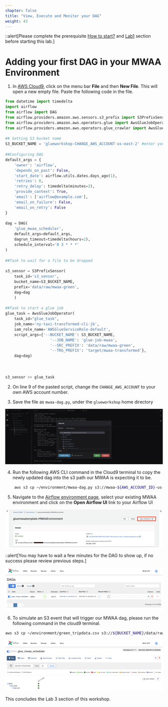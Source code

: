 ```yaml
---
chapter: false
title: "View, Execute and Monitor your DAG"
weight: 43
---
```


::alert[Please complete the prerequisite [How to start?](/howtostart/awseevnt/s3-and-local-file.html) and [Lab1](/lab1.html)  section before starting this lab.]


# Adding your first DAG in your MWAA Environment

1. In [AWS Cloud9](https://us-east-2.console.aws.amazon.com/cloud9/), click on the menu bar **File** and then **New File**. This will open a new empty file. Paste the following code in the file.
``` python
from datetime import timedelta  
import airflow  
from airflow import DAG  
from airflow.providers.amazon.aws.sensors.s3_prefix import S3PrefixSensor
from airflow.providers.amazon.aws.operators.glue import AwsGlueJobOperator
from airflow.providers.amazon.aws.operators.glue_crawler import AwsGlueCrawlerOperator

## Setting S3 bucket name
S3_BUCKET_NAME = 'glueworkshop-CHANGE_AWS_ACCOUNT-us-east-2' #enter your S3 bucketname here  

##Configuring DAG 
default_args = {  
    'owner': 'airflow',
    'depends_on_past': False,
    'start_date': airflow.utils.dates.days_ago(1),
    'retries': 0,
    'retry_delay': timedelta(minutes=2),
    'provide_context': True,
    'email': ['airflow@example.com'],
    'email_on_failure': False,
    'email_on_retry': False
}

dag = DAG(  
    'glue_mwaa_scheduler',
    default_args=default_args,
    dagrun_timeout=timedelta(hours=2),
    schedule_interval='0 3 * * *'
)

##Task to wait for a file to be dropped

s3_sensor = S3PrefixSensor(  
    task_id='s3_sensor',  
    bucket_name=S3_BUCKET_NAME,  
    prefix='data/raw/mwaa-green',  
    dag=dag  
    )

##Task to start a glue job
glue_task = AwsGlueJobOperator(  
    task_id="glue_task",  
    job_name='ny-taxi-transformed-cli-jb',  
    iam_role_name='AWSGlueServiceRole-default',  
    script_args={'--BUCKET_NAME': S3_BUCKET_NAME,
                    '--JOB_NAME': 'glue-job-mwaa',
                    '--SRC_PREFIX': 'data/raw/mwaa-green',
                    '--TRG_PREFIX': 'target/mwaa-transformed'},
    dag=dag) 



s3_sensor >> glue_task
```

2. On line 9 of the pasted script, change the `CHANGE_AWS_ACCOUNT` to your own AWS account number.

3. Save the file as `mwaa-dag.py`, under the `glueworkshop` home directory 

![failed state machine](/static/Glue%20Jobs/Lab%204/lab4-1-1.png)

4. Run the following AWS CLI command in the Cloud9 terminal to copy the newly updated dag into the s3 path our MWAA is expecting it to be.
```bash
    aws s3 cp ~/environment/mwaa-dag.py s3://mwaa-${AWS_ACCOUNT_ID}-us-east-2/dags/
```

5. Navigate to the [Airflow environment page](https://us-east-2.console.aws.amazon.com/mwaa/home?region=us-east-2#environments), select your existing MWAA environment and click on the **Open Airflow UI** link to your Airflow UI

![failed state machine](/static/Glue%20Jobs/Lab%204/lab4-1-0.png)

::alert[You may have to wait a few minutes for the DAG to show up, if no success please review previous steps.]

![failed state machine](/static/Glue%20Jobs/Lab%204/lab4-2-0.png)

6. To simulate an S3 event that will trigger our MWAA dag, please run the following command in the cloud9 terminal.

```bash
aws s3 cp ~/environment/green_tripdata.csv s3://${BUCKET_NAME}/data/raw/mwaa-green/
```
![failed state machine](/static/Glue%20Jobs/Lab%204/lab4-2-1.png)

This concludes the Lab 3 section of this workshop.